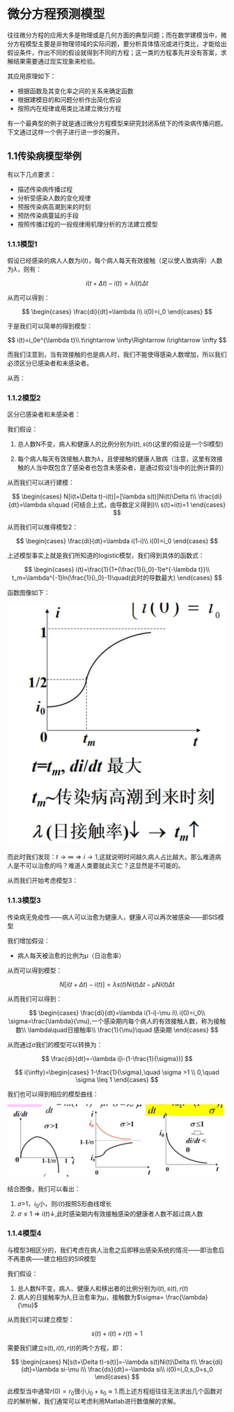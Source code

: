 # 微分方程预测模型
往往微分方程的应用大多是物理或是几何方面的典型问题；而在数学建模当中，微分方程模型主要是非物理领域的实际问题，要分析具体情况或进行类比，才能给出假设条件，作出不同的假设就得到不同的方程；这一类的方程事先并没有答案，求解结果需要通过现实现象来检验。

其应用原理如下：
* 根据函数及其变化率之间的关系来确定函数
* 根据建模目的和问题分析作出简化假设
* 按照内在规律或用类比法建立微分方程

有一个最典型的例子就是通过微分方程模型来研究封闭系统下的传染病传播问题。下文通过这样一个例子进行进一步的展开。

## 1.1传染病模型举例
有以下几点要求：
* 描述传染病传播过程
* 分析受感染人数的变化规律
* 预报传染病高潮到来的时刻
* 预防传染病蔓延的手段
* 按照传播过程的一般规律用机理分析的方法建立模型

### 1.1.1模型1
假设已经感染的病人人数为$i(t)$，每个病人每天有效接触（足以使人致病得）人数为$\lambda$，则有：

$$
i(t+\Delta t)-i(t)=\lambda i(t)\Delta t
$$

从而可以得到：

$$
\begin{cases}
\frac{di}{dt}=\lambda i\\
i(0)=i_0     
\end{cases}
$$

于是我们可以简单的得到模型：

$$
i(t)=i_0e^{\lambda t}\\
t\rightarrow \infty\Rightarrow i\rightarrow \infty
$$

而我们注意到，当有效接触的也是病人时，我们不能使得感染人数增加，所以我们必须区分已感染者和未感染者。

从而：

### 1.1.2模型2
区分已感染者和未感染者：

我们假设：
1. 总人数N不变，病人和健康人的比例分别为$i(t),s(t)$(这里的假设是一个SI模型)

2. 每个病人每天有效接触人数为$\lambda$，且使接触的健康人致病（注意，这里有效接触的人当中既包含了感染者也包含未感染者，是通过假设1当中的比例计算的）
   
从而我们可以进行建模：

$$
\begin{cases}
N[i(t+\Delta t)-i(t)]=[\lambda s(t)]Ni(t)\Delta t\\
\frac{di}{dt}=\lambda si\quad (可结合上式，由导数定义得到)\\
s(t)+i(t)=1
\end{cases}
$$

从而我们可以推得模型2：

$$
\begin{cases}
\frac{di}{dt}=\lambda i(1-i)\\
i(0)=i_0
\end{cases}
$$

上述模型事实上就是我们所知道的logistic模型，我们得到具体的函数式：

$$
\begin{cases}
  i(t)=\frac{1}{1+(\frac{1}{i_0}-1)e^{-\lambda t}}\\
  t_m=\lambda^{-1}ln(\frac{1}{i_0}-1)\quad(此时的导数最大) 
\end{cases}
$$

函数图像如下：

![alt text](1723623453198.png)

而此时我们发现：$t\rightarrow\infty\Rightarrow i\rightarrow1$,这就说明时间越久病人占比越大。那么难道病人是不可以治愈的吗？难道人类要就此灭亡？这显然是不可能的。

从而我们开始考虑模型3：

### 1.1.3模型3
传染病无免疫性——病人可以治愈为健康人，健康人可以再次被感染——即SIS模型

我们增加假设：
* 病人每天被治愈的比例为$\mu$（日治愈率）

从而可以得到模型：

$$
N[i(t+\Delta t)-i(t)]=\lambda s(t)Ni(t)\Delta t-\mu Ni(t)\Delta t
$$

从而我们可以得到：

$$
\begin{cases}
    \frac{di}{dt}=\lambda i(1-i)-\mu i\\
    i(0)=i_0\\
    \sigma=\frac{\lambda}{\mu},一个感染期内每个病人的有效接触人数，称为接触数\\
    \lambda\quad日接触率\\
    \frac{1}{\mu}\quad 感染期
\end{cases}
$$

从而通过$\sigma$我们的模型可以转换为：

$$
\frac{di}{dt}=-\lambda i[i-(1-\frac{1}{\sigma})]
$$

$$
i(\infty)=\begin{cases}
    1-\frac{1}{\sigma},\quad \sigma >1 \\
    0,\quad \sigma \leq 1
\end{cases}
$$

我们也可以得到相应的模型曲线：

![alt text](3b967d4e21d1512d5ce4f9d9575f3d2.png)

结合图像，我们可以看出：

1. $\sigma$>1，$i_0$小，则$i(t)$按照S形曲线增长
2. $\sigma\leq1\Rightarrow i(t)\downarrow$,此时感染期内有效接触感染的健康者人数不超过病人数

### 1.1.4模型4
与模型3相区分的，我们考虑在病人治愈之后即移出感染系统的情况——即治愈后不再患病——建立相应的SIR模型

我们假设：
1. 总人数N不变，病人、健康人和移出者的比例分别为$i(t),s(t),r(t)$
2. 病人的日接触率为$\lambda$,日治愈率为$\mu$，接触数为$\sigma=   \frac{\lambda}{\mu}$

从而我们可以建立模型：

$$
s(t)+i(t)+r(t)=1
$$

需要我们建立$s(t),i(t),r(t)$的两个方程，即：

$$
\begin{cases}
    N[s(t+\Delta t)-s(t)]=-\lambda s(t)Ni(t)\Delta t\\
    \frac{di}{dt}=\lambda si-\mu i\\
    \frac{ds}{dt}=-\lambda si\\
    i(0)=i_0,s_0=s_0
\end{cases}
$$

此模型当中通常$r(0)=r_0$很小,$i_0+s_0\approx1$.而上述方程组往往无法求出几个函数对应的解析解，我们通常可以考虑利用Matlab进行数值解的求解。